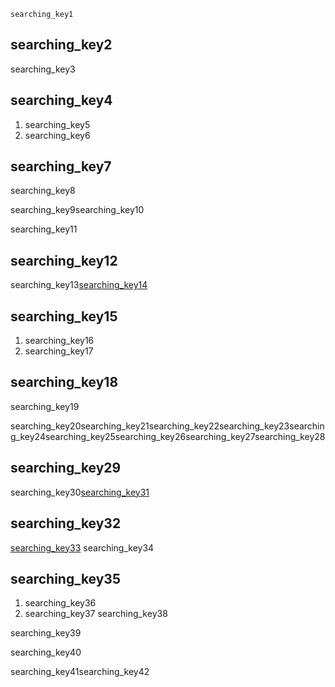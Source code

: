 ```ngMeta
searching_key1
```
## searching_key2
searching_key3

## searching_key4
1) searching_key5
2) searching_key6
## searching_key7
searching_key8

searching_key9searching_key10


searching_key11

## searching_key12
searching_key13[searching_key14](U55MOdjEWKY)


## searching_key15
1) searching_key16
2) searching_key17
## searching_key18
searching_key19
 
searching_key20searching_key21searching_key22searching_key23searching_key24searching_key25searching_key26searching_key27searching_key28

## searching_key29
searching_key30[searching_key31](1HIFzve0zCM)


## searching_key32
[searching_key33](https://en.wikipedia.org/wiki/Binary_search_algorithm)
searching_key34

## searching_key35
1) searching_key36
2) searching_key37
searching_key38

searching_key39

searching_key40

searching_key41searching_key42